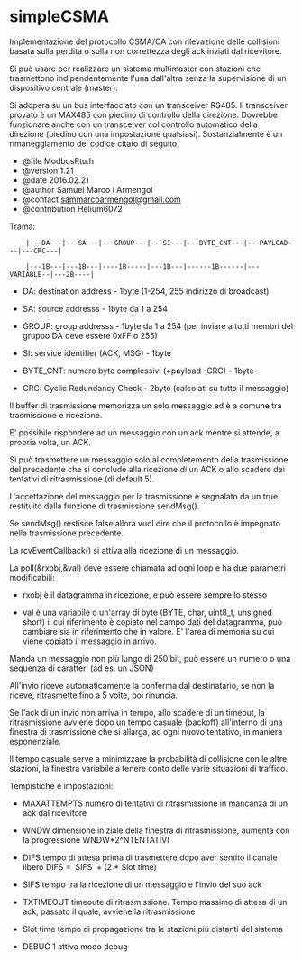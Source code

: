 # simpleCSMA
Implementazione del protocollo CSMA/CA con rilevazione delle collisioni basata sulla perdita o sulla non correttezza degli ack inviati dal ricevitore. 

Si può usare per realizzare un sistema multimaster con stazioni che trasmettono indipendentemente l'una dall'altra senza la supervisione di un dispositivo centrale (master).

Si adopera su un bus interfacciato con un transceiver RS485. Il transceiver provato è un MAX485 con piedino di controllo della direzione. Dovrebbe funzionare anche con un transceiver col controllo automatico della direzione (piedino con una impostazione qualsiasi).
Sostanzialmente è un rimaneggiamento del codice citato di seguito:
 * @file 	ModbusRtu.h
 * @version     1.21
 * @date        2016.02.21
 * @author 	Samuel Marco i Armengol
 * @contact     sammarcoarmengol@gmail.com
 * @contribution Helium6072
 
 Trama: 
 
        |---DA---|---SA---|---GROUP---|---SI---|---BYTE_CNT---|---PAYLOAD---|---CRC---|
 
        |---1B---|---1B---|----1B-----|---1B---|------1B------|---VARIABLE--|---2B----|
 
 - DA: destination address - 1byte (1-254, 255 indirizzo di broadcast)
 
 - SA: source addresss - 1byte da 1 a 254
 
 - GROUP: group addresss - 1byte da 1 a 254 (per inviare a tutti membri del gruppo DA deve essere 0xFF o 255)
 
 - SI: service identifier (ACK, MSG) - 1byte
 
 - BYTE_CNT: numero byte complessivi (+payload -CRC) - 1byte
 
 - CRC: Cyclic Redundancy Check - 2byte (calcolati su tutto il messaggio)
 
 Il buffer di trasmissione memorizza un solo messaggio ed è a comune tra trasmissione e ricezione. 
 
 E' possibile rispondere ad un messaggio con un ack mentre si attende, a propria volta, un ACK.
 
Si può trasmettere un messaggio solo al completemento della trasmissione del precedente che si conclude alla ricezione di un ACK o allo scadere dei tentativi di ritrasmissione (di default 5). 

L'accettazione del messaggio per la trasmissione è segnalato da un true restituito dalla funzione di trasmissione sendMsg(). 

Se sendMsg() restisce false allora vuol dire che il protocollo è impegnato nella trasmissione precedente.

La rcvEventCallback() si attiva alla ricezione di un messaggio.

La poll(&rxobj,&val) deve essere chiamata ad ogni loop e ha due parametri modificabili: 

- rxobj è il datagramma in ricezione, e può essere sempre lo stesso

- val è una variabile o un'array di byte (BYTE, char, uint8_t, unsigned short) il cui riferimento è copiato nel campo dati del datagramma, può cambiare sia in riferimento che in valore. E' l'area di memoria su cui viene copiato il messaggio in arrivo.

Manda un messaggio non più lungo di 250 bit, può essere un numero o una sequenza di caratteri (ad es. un JSON)

All'invio riceve automaticamente la conferma dal destinatario, se non la riceve, ritrasmette fino a 5 volte, poi rinuncia.

Se l'ack di un invio non arriva in tempo, allo scadere di un timeout, la ritrasmissione avviene dopo un tempo casuale (backoff) all'interno di una finestra di trasmissione che si allarga, ad ogni nuovo tentativo, in maniera esponenziale.

Il tempo casuale serve a minimizzare la probabilità di collisione con le altre stazioni, la finestra variabile a tenere conto delle varie situazioni di traffico.

Tempistiche e impostazioni:

- MAXATTEMPTS  	numero di tentativi di ritrasmissione in mancanza di un ack dal ricevitore

- WNDW    		dimensione iniziale della finestra di ritrasmissione, aumenta con la progressione WNDW*2^NTENTATIVI

- DIFS 			tempo di attesa prima di trasmettere dopo aver sentito il canale libero	DIFS =  SIFS  + (2 * Slot time) 

- SIFS 			tempo tra la ricezione di un messaggio e l'invio del suo ack

- TXTIMEOUT 		timeoute di ritrasmissione. Tempo massimo di attesa di un ack, passato il quale, avviene la ritrasmissione

- Slot time tempo di propagazione tra le stazioni più distanti del sistema

- DEBUG  			1 attiva modo debug



